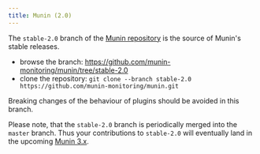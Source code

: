 ```yaml
---
title: Munin (2.0)
---
```


The `stable-2.0` branch of the [Munin repository](https://github.com/munin-monitoring/munin) is
the source of Munin's stable releases.

* browse the branch: https://github.com/munin-monitoring/munin/tree/stable-2.0
* clone the repository: `git clone --branch stable-2.0 https://github.com/munin-monitoring/munin.git`

Breaking changes of the behaviour of plugins should be avoided in this branch.

Please note, that the `stable-2.0` branch is periodically merged into the `master` branch.
Thus your contributions to `stable-2.0` will eventually land in the upcoming
[Munin 3.x](/repositories/munin-master).

